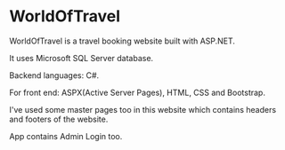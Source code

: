 # WorldOfTravel


WorldOfTravel is a travel booking website built with ASP.NET.

It uses Microsoft SQL Server database.

Backend languages: C#.

For front end: ASPX(Active Server Pages), HTML, CSS and Bootstrap.

I've used some master pages too in this website which contains headers and footers of the website.

App contains Admin Login too.


